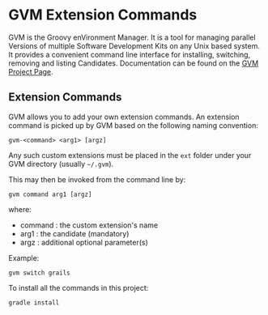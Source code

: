 # GVM Extension Commands

GVM is the Groovy enVironment Manager. It is a tool for managing parallel Versions of multiple Software Development Kits on any Unix based system. It provides a convenient command line interface for installing, switching, removing and listing Candidates. Documentation can be found on the [GVM Project Page](http://gvmtool.net).

## Extension Commands

GVM allows you to add your own extension commands. An extension command is picked up by GVM based on the following naming convention:

    gvm-<command> <arg1> [argz]

Any such custom extensions must be placed in the `ext` folder under your GVM directory (usually `~/.gvm`).

This may then be invoked from the command line by:

    gvm command arg1 [argz]

where:
* command : the custom extension's name
* arg1 : the candidate (mandatory)
* argz : additional optional parameter(s)

Example:

    gvm switch grails


To install all the commands in this project:

    gradle install
